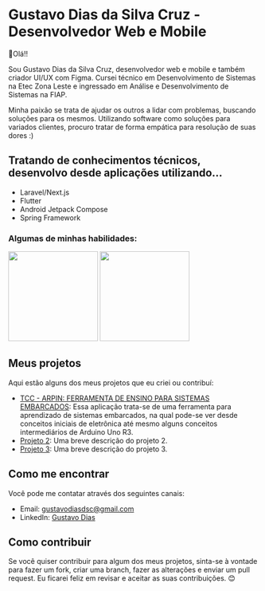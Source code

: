 # Gustavo Dias da Silva Cruz - Desenvolvedor Web e Mobile
👋Olá!!

Sou Gustavo Dias da Silva Cruz, desenvolvedor web e mobile e também criador UI/UX com Figma. Cursei técnico em Desenvolvimento de Sistemas na Etec Zona Leste e ingressado em Análise e Desenvolvimento de Sistemas na FIAP.

Minha paixão se trata de ajudar os outros a lidar com problemas, buscando soluções para os mesmos. Utilizando software como soluções para variados clientes, procuro tratar de forma empática para resolução de suas dores :)

## Tratando de conhecimentos técnicos, desenvolvo desde aplicações utilizando... 
* Laravel/Next.js
* Flutter
* Android Jetpack Compose
* Spring Framework

### Algumas de minhas habilidades:

<a href="https://github.com/gustavodscruz/github-readme-stats"><img height="180em" src= "https://github-readme-stats.vercel.app/api?username=gustavodscruz&show_icons=true&theme=tokyonight"></a>
<a href="https://github.com/gustavodscruz/github-readme-stats"><img height="180em" src="https://github-readme-stats.vercel.app/api/top-langs/?username=gustavodscruz&layout=compact&theme=tokyonight"></a>

## Meus projetos

Aqui estão alguns dos meus projetos que eu criei ou contribuí:

- [TCC - ARPIN: FERRAMENTA DE ENSINO PARA SISTEMAS EMBARCADOS]([https://www.freecodecamp.org/news/how-to-write-a-good-readme-file/](https://github.com/BrunoCRezende/TCC_ARPIN)): Essa aplicação trata-se de uma ferramenta para aprendizado de sistemas embarcados, na qual pode-se ver desde conceitos iniciais de eletrônica até mesmo alguns conceitos intermediários de Arduino Uno R3.  
- [Projeto 2](https://dev.to/mfts/how-to-write-a-perfect-readme-for-your-github-project-59f2): Uma breve descrição do projeto 2.
- [Projeto 3](https://dev.to/boiliev/how-to-write-a-good-readme-file-2c0d): Uma breve descrição do projeto 3.

## Como me encontrar

Você pode me contatar através dos seguintes canais:

- Email: gustavodiasdsc@gmail.com
- LinkedIn: [Gustavo Dias](https://www.linkedin.com/in/gustavodiasdsc/)

## Como contribuir

Se você quiser contribuir para algum dos meus projetos, sinta-se à vontade para fazer um fork, criar uma branch, fazer as alterações e enviar um pull request. Eu ficarei feliz em revisar e aceitar as suas contribuições. 😊






